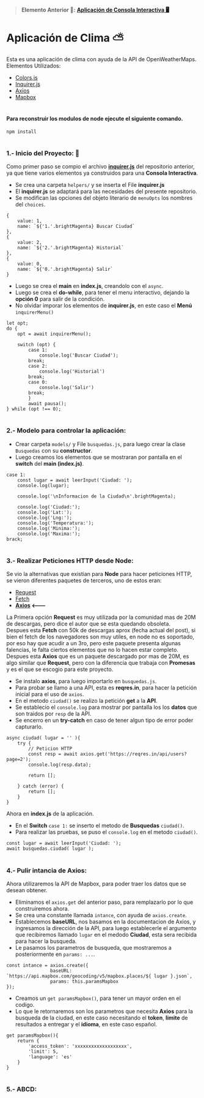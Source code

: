 > __Elemento Anterior 👀:__ __[Aplicación de Consola Interactiva 🖥️](https://github.com/Paserno/node-consola-todo-app)__

# Aplicación de Clima ⛅ 
Esta es una aplicación de clima con ayuda de la API de OpenWeatherMaps.
Elementos Utilizados:
* [Colors.js](https://www.npmjs.com/package/colors)
* [Inquirer.js](https://www.npmjs.com/package/inquirer)
* [Axios](https://www.npmjs.com/package/axios)
* [Mapbox](https://www.mapbox.com)
#
#### Para reconstruir los modulos de node ejecute el siguiente comando.
````
npm install
````
#
### 1.- Inicio del Proyecto: 🏁
Como primer paso se compio el archivo __[inquirer.js](https://github.com/Paserno/node-consola-todo-app/blob/main/helpers/inquirer.js)__ del repositorio anterior, ya que tiene varios elementos ya construidos para una __Consola Interactiva__.
* Se crea una carpeta `helpers/` y se inserta el File __inquirer.js__
* El __inquirer.js__ se adaptará para las necesidades del presente repositorio.
* Se modifican las opciones del objeto literario de `menuOpts` los nombres del `choices`.
````
{
    value: 1,
    name: `${'1.'.brightMagenta} Buscar Ciudad`
},
{
    value: 2,
    name: `${'2.'.brightMagenta} Historial`
},
{
    value: 0,
    name: `${'0.'.brightMagenta} Salir`
}
````
* Luego se crea el __main__ en __index.js__, creandolo con el `async`.
* Luego se crea el __do-while__, para tener el menu interactivo, dejando la __opción 0__ para salir de la condición.
* No olvidar imporar los elementos de __inquirer.js__, en este caso el __Menú__ `inquirerMenu()`
````
let opt;
do {
    opt = await inquirerMenu();

    switch (opt) {
        case 1:
            console.log('Buscar Ciudad');
        break;
        case 2:
            console.log('Historial')
        break;
        case 0:
            console.log('Salir')
        break;
        }
        await pausa();
} while (opt !== 0);
````
#
### 2.- Modelo para controlar la aplicación: 
* Crear carpeta `models/` y File `busquedas.js`, para luego crear la clase `Busquedas` con su __constructor__.
* Luego creamos los elementos que se mostraran por pantalla en el __switch__ del __main (index.js)__.
````
case 1:
    const lugar = await leerInput('Ciudad: ');
    console.log(lugar);

    console.log('\nInformacion de la Ciudad\n'.brightMagenta);

    console.log('Ciudad:');
    console.log('Lat:');
    console.log('Lng:');
    console.log('Temperatura:');
    console.log('Minima:');
    console.log('Maxima:'); 
brack;
````
#
### 3.- Realizar Peticiones HTTP desde Node:
Se vio la alternativas que existian para __Node__ para hacer peticiones HTTP, se vieron diferentes paquetes de terceros, uno de estos eran:

* [Request](https://www.npmjs.com/package/request)
* [Fetch](https://www.npmjs.com/package/fetch)
* __[Axios](https://www.npmjs.com/package/axios) <---__

La Primera opción __Request__ es muy utilizada por la comunidad mas de 20M de descargas, pero dice el autor que se esta quedando obsoleta. <br>
Despues esta __Fetch__ con 50k de descargas aprox (fecha actual del post), si bien el fetch de los navegadores son muy utiles, en node no es soportado, por eso hay que acudir a un 3ro, pero este paquete presenta algunas falencias, le falta ciertos elementos que no lo hacen estar completo. <br>
Despues esta __Axios__ que es un paquete descargado por mas de 20M, es algo similar que __Request__, pero con la diferencia que trabaja con __Promesas__ y es el que se escogio para este proyecto.

* Se instalo __axios__, para luego importarlo en `busquedas.js`.
* Para probar se llamo a una API, esta es __reqres.in__, para hacer la petición inicial para el uso de `axios`.
* En el metodo `ciudad()` se realizo la petición __get__ a la __API__.
* Se establecio el `console.log` para mostrar por pantalla los los __datos__ que son traidos por `resp` de la API.
* Se encerro en un __try-catch__ en caso de tener algun tipo de error poder capturarlo.
````
async ciudad( lugar = '' ){
    try {
        // Peticion HTTP
        const resp = await axios.get('https://reqres.in/api/users?page=2');
        console.log(resp.data);

        return [];

    } catch (error) {
        return [];
    }
}
````
Ahora en __index.js__ de la aplicación.
* En el __Switch__ `case 1:` se inserto el metodo de __Busquedas__ `ciudad()`.
* Para realizar las pruebas, se puso el `console.log` en el metodo `ciudad()`.
````
const lugar = await leerInput('Ciudad: ');
await busquedas.ciudad( lugar );
```` 
#
### 4.- Pulir intancia de Axios:
Ahora utilizaremos la API de Mapbox, para poder traer los datos que se desean obtener.
* Eliminamos el `axios.get` del anterior paso, para remplazarlo por lo que construiremos ahora.
* Se crea una constante llamada `intance`, con ayuda de `axios.create`.
* Establecemos __baseURL__, nos basamos en la documentacion de Axios, y ingresamos la dirección de la API, para luego establecerle el argumento que recibiremos llamado `lugar` en el medodo __Ciudad__, esta sera recibida para hacer la busqueda.
* Le pasamos los parametros de busqueda, que mostraremos a posteriormente en `params: ...`.
````
const intance = axios.create({
                baseURL: `https://api.mapbox.com/geocoding/v5/mapbox.places/${ lugar }.json`,
                params: this.paramsMapbox
});
````
* Creamos un `get paramsMapbox()`, para tener un mayor orden en el codigo.
* Lo que le retornaremos son los parametros que necesita __Axios__ para la busqueda de la ciudad, en este caso necesitando  el __token__, __limite__ de resultados a entregar y el __idioma__, en este caso español. 
````
get paramsMapbox(){
    return {
        'access_token': 'xxxxxxxxxxxxxxxxxxx',
        'limit': 5,
        'language': 'es'
    }
}
````
#
### 5.- ABCD: 